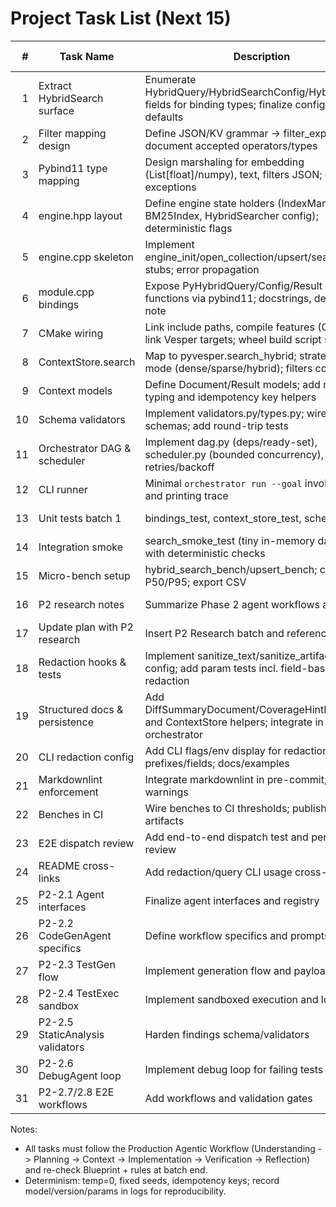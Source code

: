 # Project Task List (Next 15)

| # | Task Name | Description | Assignee | Priority | Status | Start Date | Due Date | References/Notes |
|---:|---|---|---|---|---|---|---|---|
| 1 | Extract HybridSearch surface | Enumerate HybridQuery/HybridSearchConfig/HybridResult fields for binding types; finalize config knobs and defaults | Principal Eng | High | Completed | 2025-10-20 | 2025-10-20 | Vesper/include/vesper/search/hybrid_searcher.hpp; Docs/ImplementationPlan.md P0 findings; P1/notes/hybrid_search_surface.md |
| 2 | Filter mapping design | Define JSON/KV grammar -> filter_expr mapping; document accepted operators/types | Principal Eng | High | Completed | 2025-10-20 | 2025-10-21 | P1/notes/filter_mapping_design.md; Vesper/include/vesper/metadata/metadata_store.hpp |
| 3 | Pybind11 type mapping | Design marshaling for embedding (List[float]/numpy), text, filters JSON; errors -> exceptions | Principal Eng | High | Completed | 2025-10-20 | 2025-10-21 | P1/notes/pybind_type_mapping.md |
| 4 | engine.hpp layout | Define engine state holders (IndexManager, BM25Index, HybridSearcher config); deterministic flags | Principal Eng | High | Completed | 2025-10-21 | 2025-10-21 | bindings/python/pyvesper/engine.hpp |
| 5 | engine.cpp skeleton | Implement engine_init/open_collection/upsert/search_hybrid stubs; error propagation | Principal Eng | High | Completed | 2025-10-21 | 2025-10-22 | bindings/python/pyvesper/engine.cpp |
| 6 | module.cpp bindings | Expose PyHybridQuery/Config/Result + functions via pybind11; docstrings, determinism note | Principal Eng | High | Completed | 2025-10-22 | 2025-10-22 | bindings/python/pyvesper/module.cpp |
| 7 | CMake wiring | Link include paths, compile features (C++20), link Vesper targets; wheel build script stub | Build | High | Completed | 2025-10-22 | 2025-10-22 | bindings/python/pyvesper/CMakeLists.txt |
| 8 | ContextStore.search | Map to pyvesper.search_hybrid; strategy from mode (dense/sparse/hybrid); filters conversion | Principal Eng | High | Completed | 2025-10-23 | 2025-10-23 | orchestrator/context/vesper_context_store.py |
| 9 | Context models | Define Document/Result models; add metadata typing and idempotency key helpers | Principal Eng | Medium | Completed | 2025-10-23 | 2025-10-23 | orchestrator/context/models.py |
| 10 | Schema validators | Implement validators.py/types.py; wire to schemas; add round-trip tests | Principal Eng | High | Completed | 2025-10-24 | 2025-10-24 | orchestrator/schemas/{*.schema.json, validators.py, types.py} |
| 11 | Orchestrator DAG & scheduler | Implement dag.py (deps/ready-set), scheduler.py (bounded concurrency), retries/backoff | Principal Eng | High | In Progress | 2025-10-24 | 2025-10-25 | orchestrator/core/{dag.py,scheduler.py,retries.py,budgets.py} |
| 12 | CLI runner | Minimal `orchestrator run --goal` invoking core and printing trace | Principal Eng | Medium | In Progress | 2025-10-25 | 2025-10-25 | cli/orchestrator_cli.py |
| 13 | Unit tests batch 1 | bindings_test, context_store_test, schemas_test | QA | High | In Progress | 2025-10-25 | 2025-10-26 | tests/unit/* |
| 14 | Integration smoke | search_smoke_test (tiny in-memory dataset) with deterministic checks | QA | High | Completed | 2025-10-26 | 2025-10-26 | tests/integration/search_smoke_test.py |
| 15 | Micro-bench setup | hybrid_search_bench/upsert_bench; capture P50/P95; export CSV | QA | Medium | In Progress | 2025-10-26 | 2025-10-27 | bench/context/* |
| 16 | P2 research notes | Summarize Phase 2 agent workflows and gaps | Principal Eng | High | Completed | 2025-10-26 | 2025-10-26 | P2/notes/agent_workflows_research.md |
| 17 | Update plan with P2 research | Insert P2 Research batch and references | Principal Eng | High | Completed | 2025-10-26 | 2025-10-26 | Docs/ImplementationPlan.md |
| 18 | Redaction hooks & tests | Implement sanitize_text/sanitize_artifact; env-config; add param tests incl. field-based redaction | Principal Eng | High | Completed | 2025-10-26 | 2025-10-26 | orchestrator/obs/redaction.py; tests/unit/phase2_param_tests.py |
| 19 | Structured docs & persistence | Add DiffSummaryDocument/CoverageHintDocument and ContextStore helpers; integrate in orchestrator | Principal Eng | Medium | Completed | 2025-10-26 | 2025-10-26 | orchestrator/context/models.py; orchestrator/core/orchestrator.py |
| 20 | CLI redaction config | Add CLI flags/env display for redaction prefixes/fields; docs/examples | Principal Eng | Medium | Completed | 2025-10-27 | 2025-10-27 | cli/orchestrator_cli.py; SECURITY.md |
| 21 | Markdownlint enforcement | Integrate markdownlint in pre-commit; fix warnings | Principal Eng | Medium | In Progress | 2025-10-27 | 2025-10-27 | .pre-commit-config.yaml; .markdownlint.json |
| 22 | Benches in CI | Wire benches to CI thresholds; publish timing artifacts | Principal Eng | Medium | Completed | 2025-10-27 | 2025-10-28 | bench/context/* |
| 23 | E2E dispatch review | Add end-to-end dispatch test and perform code review | Principal Eng | Medium | Completed | 2025-10-27 | 2025-10-28 | tests/integration/* |
| 24 | README cross-links | Add redaction/query CLI usage cross-links | Principal Eng | Low | Completed | 2025-10-27 | 2025-10-28 | README.md |
| 25 | P2-2.1 Agent interfaces | Finalize agent interfaces and registry | Principal Eng | High | In Progress | 2025-10-27 | 2025-10-29 | agents/{base.py}, orchestrator/core/registry.py |
| 26 | P2-2.2 CodeGenAgent specifics | Define workflow specifics and prompts | Principal Eng | Medium | Pending | 2025-10-27 | 2025-10-30 | agents/codegen.py; P2/notes/* |
| 27 | P2-2.3 TestGen flow | Implement generation flow and payloads | Principal Eng | Medium | Pending | 2025-10-27 | 2025-10-30 | agents/test_agent.py |
| 28 | P2-2.4 TestExec sandbox | Implement sandboxed execution and logs | Principal Eng | Medium | Pending | 2025-10-27 | 2025-10-31 | exec/sandbox.py |
| 29 | P2-2.5 StaticAnalysis validators | Harden findings schema/validators | Principal Eng | Medium | Pending | 2025-10-27 | 2025-10-31 | orchestrator/schemas/* |
| 30 | P2-2.6 DebugAgent loop | Implement debug loop for failing tests | Principal Eng | Medium | Pending | 2025-10-27 | 2025-10-31 | agents/debug.py |
| 31 | P2-2.7/2.8 E2E workflows | Add workflows and validation gates | Principal Eng | High | Pending | 2025-10-27 | 2025-11-02 | tests/integration/* |

Notes:
- All tasks must follow the Production Agentic Workflow (Understanding -> Planning -> Context -> Implementation -> Verification -> Reflection) and re-check Blueprint + rules at batch end.
- Determinism: temp=0, fixed seeds, idempotency keys; record model/version/params in logs for reproducibility.
